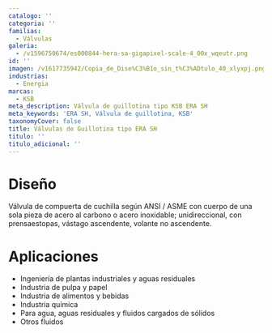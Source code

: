 ```yaml
---
catalogo: ''
categoria: ''
familias:
  - Válvulas
galeria:
  - /v1596750674/es000844-hera-sa-gigapixel-scale-4_00x_wqeutr.png
id: ''
imagen: /v1617735942/Copia_de_Dise%C3%B1o_sin_t%C3%ADtulo_40_xlyxpj.png
industrias:
  - Energia
marcas:
  - KSB
meta_description: Válvula de guillotina tipo KSB ERA SH
meta_keywords: 'ERA SH, Válvula de guillotina, KSB'
taxonomyCover: false
title: Válvulas de Guillotina tipo ERA SH
titulo: ''
titulo_adicional: ''
---
```




# **Diseño**

Válvula de compuerta de cuchilla según ANSI / ASME con cuerpo de una sola pieza de acero al carbono o acero inoxidable; unidireccional, con prensaestopas, vástago ascendente, volante no ascendente.

# **Aplicaciones**

- Ingeniería de plantas industriales y aguas residuales
- Industria de pulpa y papel
- Industria de alimentos y bebidas
- Industria química
- Para agua, aguas residuales y fluidos cargados de sólidos
- Otros fluidos
